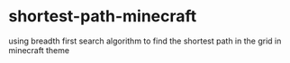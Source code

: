 # shortest-path-minecraft
using breadth first search algorithm to find the shortest path in the grid in minecraft theme 
